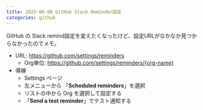 ```yaml
---
title: 2025-06-08 GitHub Slack Reminder設定
categories: github
---
```


GitHub の Slack remind設定を変えたくなったけど、設定URLがなかなか見つからなかったのでメモ。

- URL: <https://github.com/settings/reminders>
  - Org単位: <https://github.com/settings/reminders/{org-name}>
- 導線
  - Settings ページ
  - 左メニューから 「**Scheduled reminders**」を選択
  - リストの中から Org を選択して設定する
  - 「**Send a test reminder**」でテスト通知する
